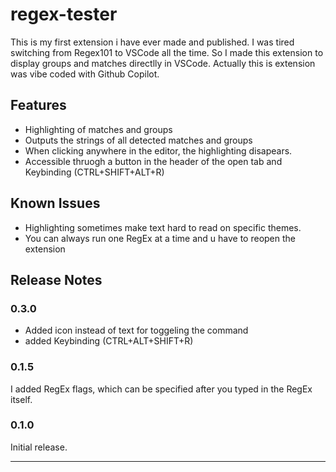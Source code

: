 # regex-tester

This is my first extension i have ever made and published. I was tired switching from Regex101 to VSCode all the time. So I made this extension to display groups and matches directlly in VSCode. Actually this is extension was vibe coded with Github Copilot.

## Features

+ Highlighting of matches and groups
+ Outputs the strings of all detected matches and groups
+ When clicking anywhere in the editor, the highlighting disapears.
+ Accessible thruogh a button in the header of the open tab and Keybinding (CTRL+SHIFT+ALT+R)

## Known Issues

+ Highlighting sometimes make text hard to read on specific themes.
+ You can always run one RegEx at a time and u have to reopen the extension

## Release Notes

### 0.3.0

+ Added icon instead of text for toggeling the command
+ added Keybinding (CTRL+ALT+SHIFT+R)

### 0.1.5

I added RegEx flags, which can be specified after you typed in the RegEx itself.

### 0.1.0 

Initial release.

---


